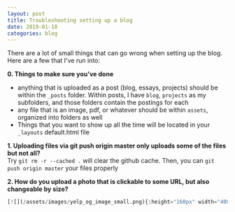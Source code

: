 ```yaml
---
layout: post
title: Troubleshooting setting up a blog
date: 2019-01-18
categories: blog
---
```


There are a lot of small things that can go wrong when setting up the blog. Here are a few that I've run into:

**0. Things to make sure you've done**
- anything that is uploaded as a post (blog, essays, projects) should be within the `_posts` folder. Within posts, I have `blog`, `projects` as my subfolders, and those folders contain the postings for each
- any file that is an image, pdf, or whatever should be within `assets`, organized into folders as well
- Things that you want to show up all the time will be located in your `_layouts` default.html file

**1. Uploading files via git push origin master only uploads some of the files but not all?**
<br> Try `git rm -r --cached .` will clear the github cache. Then, you can `git push origin master` your files properly

**2. How do you upload a photo that is clickable to some URL, but also changeable by size?**
```python
[![](/assets/images/yelp_og_image_small.png){:height="160px" width="400px"}]({{ site.baseurl }}{% post_url 2019-01-17-Yelp-Connections %})
```
